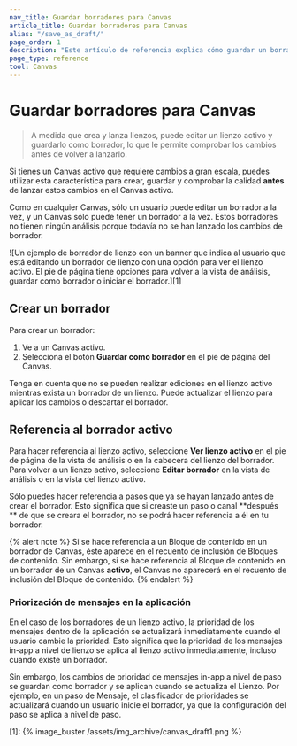 ```yaml
---
nav_title: Guardar borradores para Canvas
article_title: Guardar borradores para Canvas
alias: "/save_as_draft/"
page_order: 1
description: "Este artículo de referencia explica cómo guardar un borrador de un lienzo que ya se ha lanzado."
page_type: reference
tool: Canvas
---
```


# Guardar borradores para Canvas

> A medida que crea y lanza lienzos, puede editar un lienzo activo y guardarlo como borrador, lo que le permite comprobar los cambios antes de volver a lanzarlo. 

Si tienes un Canvas activo que requiere cambios a gran escala, puedes utilizar esta característica para crear, guardar y comprobar la calidad **antes** de lanzar estos cambios en el Canvas activo. 

Como en cualquier Canvas, sólo un usuario puede editar un borrador a la vez, y un Canvas sólo puede tener un borrador a la vez. Estos borradores no tienen ningún análisis porque todavía no se han lanzado los cambios de borrador.

![Un ejemplo de borrador de lienzo con un banner que indica al usuario que está editando un borrador de lienzo con una opción para ver el lienzo activo. El pie de página tiene opciones para volver a la vista de análisis, guardar como borrador o iniciar el borrador.][1]

## Crear un borrador

Para crear un borrador:

1. Ve a un Canvas activo.
2. Selecciona el botón **Guardar como borrador** en el pie de página del Canvas. 

Tenga en cuenta que no se pueden realizar ediciones en el lienzo activo mientras exista un borrador de un lienzo. Puede actualizar el lienzo para aplicar los cambios o descartar el borrador.

## Referencia al borrador activo

Para hacer referencia al lienzo activo, seleccione **Ver lienzo activo** en el pie de página de la vista de análisis o en la cabecera del lienzo del borrador. Para volver a un lienzo activo, seleccione **Editar borrador** en la vista de análisis o en la vista del lienzo activo.

Sólo puedes hacer referencia a pasos que ya se hayan lanzado antes de crear el borrador. Esto significa que si creaste un paso o canal **después ** de que se creara el borrador, no se podrá hacer referencia a él en tu borrador.

{% alert note %}
Si se hace referencia a un Bloque de contenido en un borrador de Canvas, éste aparece en el recuento de inclusión de Bloques de contenido. Sin embargo, si se hace referencia al Bloque de contenido en un borrador de un Canvas **activo**, el Canvas no aparecerá en el recuento de inclusión del Bloque de contenido.
{% endalert %}

### Priorización de mensajes en la aplicación

En el caso de los borradores de un lienzo activo, la prioridad de los mensajes dentro de la aplicación se actualizará inmediatamente cuando el usuario cambie la prioridad. Esto significa que la prioridad de los mensajes in-app a nivel de lienzo se aplica al lienzo activo inmediatamente, incluso cuando existe un borrador. 

Sin embargo, los cambios de prioridad de mensajes in-app a nivel de paso se guardan como borrador y se aplican cuando se actualiza el Lienzo. Por ejemplo, en un paso de Mensaje, el clasificador de prioridades se actualizará cuando un usuario inicie el borrador, ya que la configuración del paso se aplica a nivel de paso.

[1]: {% image_buster /assets/img_archive/canvas_draft1.png %}
